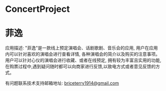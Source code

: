 # ConcertProject
# 菲逸
应用描述: "菲逸"是一款线上预定演唱会、话剧歌剧、音乐会的应用, 用户在应用内可以针对喜欢的演唱会进行查看详情, 各种演唱会的简介以及购买的注意事项。用户可以针对心仪的演唱会进行收藏、或者在线预定, 拥有较为丰富且实用的功能, 在购票过程中,遇到疑问随时都可以向商家进行反馈,以致电方式或者意见反馈的方式。

有问题联系技术支持邮箱地址: briceterry1914@gmail.com
